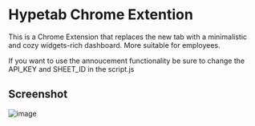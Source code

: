 # Hypetab Chrome Extention

This is a Chrome Extension that replaces the new tab with a minimalistic and cozy widgets-rich dashboard. More suitable for employees.

If you want to use the annoucement functionality be sure to change the API_KEY and SHEET_ID in the script.js

## Screenshot
![image](https://github.com/user-attachments/assets/193dd0a4-a5b8-4cda-80ff-b2874747bbba)
